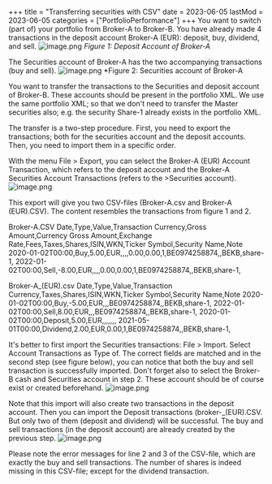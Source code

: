 +++
title = "Transferring securities with CSV"
date = 2023-06-05
lastMod = 2023-06-05
categories = ["PortfolioPerformance"]
+++
You want to switch (part of) your portfolio from Broker-A to Broker-B.  You have already made 4 transactions in the deposit account Broker-A (EUR): deposit, buy, dividend, and sell.
![image.png](/pp/assets/image_1685995052473_0.png)
*Figure 1: Deposit Account of Broker-A*

The Securities account of Broker-A has the two accompanying transactions (buy and sell).
![image.png](/pp/assets/image_1685994965849_0.png)
*Figure 2: Securities account of Broker-A

You want to transfer the transactions to the Securities and deposit account of Broker-B. These accounts should be present in the portfolio XML. We use the same portfolio XML;  so that we don't need  to transfer the Master securities also; e.g. the security Share-1 already exists in the portfolio XML.

The transfer is a two-step procedure. First, you need to export the transactions; both for the securities account and the deposit accounts. Then, you need to import them in a specific order.

With the menu File > Export, you can select the Broker-A (EUR) Account Transaction, which refers to the deposit account and the Broker-A Securities Account Transactions (refers to the >Securities account).
![image.png](/pp/assets/image_1685995658742_0.png)



This export will give you two CSV-files (Broker-A.csv and Broker-A (EUR).CSV). The content resembles the transactions from figure 1 and 2.

Broker-A.CSV
Date,Type,Value,Transaction Currency,Gross Amount,Currency Gross Amount,Exchange Rate,Fees,Taxes,Shares,ISIN,WKN,Ticker Symbol,Security Name,Note
2020-01-02T00:00,Buy,5.00,EUR,,,,0.00,0.00,1,BE0974258874,,BEKB,share-1,
2022-01-02T00:00,Sell,-8.00,EUR,,,,0.00,0.00,1,BE0974258874,,BEKB,share-1,



Broker-A_(EUR).csv
Date,Type,Value,Transaction Currency,Taxes,Shares,ISIN,WKN,Ticker Symbol,Security Name,Note
2020-01-02T00:00,Buy,-5.00,EUR,,,BE0974258874,,BEKB,share-1,
2022-01-02T00:00,Sell,8.00,EUR,,,BE0974258874,,BEKB,share-1,
2020-01-02T00:00,Deposit,5.00,EUR,,,,,,,
2021-05-01T00:00,Dividend,2.00,EUR,0.00,1,BE0974258874,,BEKB,share-1,

It's better to first import the Securities transactions: File > Import. Select Account Transactions as Type of. The correct fields are matched and in the second step (see figure below), you can notice that both the buy and sell transaction is successfully imported. Don't forget also to select the Broker-B cash and Securities account in step 2. These account should be of course exist or created beforehand.
![image.png](/pp/assets/image_1685996604929_0.png)

Note that this import will also create two transactions in the deposit account. Then you can import the Deposit transactions (broker-_(EUR).CSV. But only two of them (deposit and dividend) will be successful. The buy and sell transactions (in the deposit account) are already created by the previous step.
![image.png](/pp/assets/image_1685997217773_0.png)

Please note the error messages for line 2 and 3 of the CSV-file, which are exactly the buy and sell transactions. The number of shares is indeed missing in this CSV-file; except for the dividend transaction.
